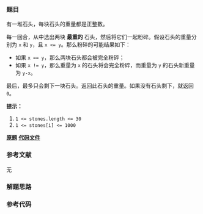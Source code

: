 ### 题目
有一堆石头，每块石头的重量都是正整数。

每一回合，从中选出两块 **最重的** 石头，然后将它们一起粉碎。假设石头的重量分别为 `x` 和 `y`，且 `x <= y`。那么粉碎的可能结果如下：

  * 如果 `x == y`，那么两块石头都会被完全粉碎；
  * 如果 `x != y`，那么重量为 `x` 的石头将会完全粉碎，而重量为 `y` 的石头新重量为 `y-x`。

最后，最多只会剩下一块石头。返回此石头的重量。如果没有石头剩下，就返回 `0`。



**提示：**

  1. `1 <= stones.length <= 30`
  2. `1 <= stones[i] <= 1000`

 **[原题](https://leetcode-cn.com/problems/last-stone-weight/)**    **[代码文件]()**


### 参考文献
无

### 解题思路




### 参考代码

```go


```





